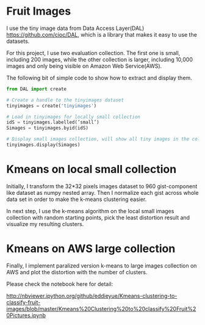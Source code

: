 Fruit Images
============

I use the tiny image data from Data Access Layer(DAL) https://github.com/cioc/DAL, which is a library that makes it easy to use the datasets. 

For this project, I use two evaluation collection. The first one is small, including 200 images, while the other collection is larger, including 10,000 images and only being visible on Amazon Web Service(AWS). 

The following bit of simple code to show how to extract and display them.

```python
from DAL import create

# Create a handle to the tinyimages dataset
tinyimages = create('tinyimages')

# Load in tinyimages for locally small collection
idS = tinyimages.labelled(’small’)
Simages = tinyimages.byid(idS)

# Display small images collection, will show all tiny images in the collection 
tinyimages.display(Simages)
```

Kmeans on local small collection
================================

Initially, I transform the 32*32 pixels images dataset to 960 gist-component like dataset as numpy nested array. Then I normalize each gist across whole data set in order to make the k-means clustering easier.  

In next step, I use the k-means algorithm on the local small images collection with random starting points, pick the least distortion result and visualize my resulting clusters. 

Kmeans on AWS large collection
================================

Finally, I implement paralized version k-means to large images collection on AWS and plot the distortion with the number of clusters.

Please check the notebook here for detail:

http://nbviewer.ipython.org/github/eddieyue/Kmeans-clustering-to-classify-fruit-images/blob/master/Kmeans%20Clustering%20to%20classify%20Fruit%20Pictures.ipynb